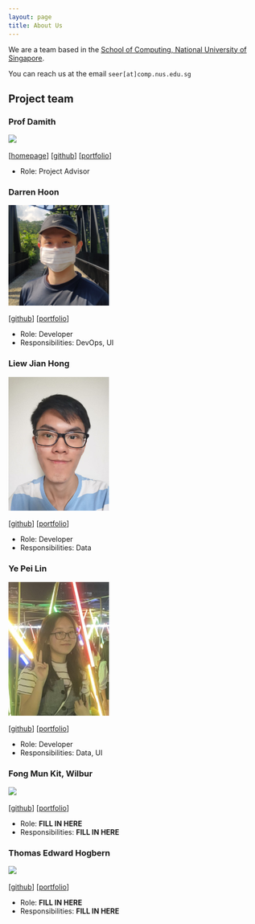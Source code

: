 ```yaml
---
layout: page
title: About Us
---
```


We are a team based in the [School of Computing, National University of Singapore](http://www.comp.nus.edu.sg).

You can reach us at the email `seer[at]comp.nus.edu.sg`

## Project team

### Prof Damith

<img src="images/johndoe.png" width="200px">

[[homepage](http://www.comp.nus.edu.sg/~damithch)]
[[github](https://github.com/johndoe)]
[[portfolio](team/johndoe.md)]
* Role: Project Advisor

### Darren Hoon

<img src="images/darrenhoon.png" width="200px">

[[github](https://github.com/darrenhoon)]
[[portfolio](team/darren.md)]

* Role: Developer
* Responsibilities: DevOps, UI

### Liew Jian Hong

<img src="images/jianh0ng.png" width="200px">

[[github](http://github.com/jianh0ng)] [[portfolio](team/jianhong.md)]

* Role: Developer
* Responsibilities: Data

### Ye Pei Lin

<img src="images/peilinye.png" width="200px">

[[github](http://github.com/peilinye)]
[[portfolio](team/peilinye.md)]

* Role: Developer
* Responsibilities: Data, UI

### Fong Mun Kit, Wilbur

<img src="images/johndoe.png" width="200px">

[[github](http://github.com/johndoe)]
[[portfolio](team/johndoe.md)]

* Role: **FILL IN HERE**
* Responsibilities: **FILL IN HERE**

### Thomas Edward Hogbern

<img src="images/johndoe.png" width="200px">

[[github](http://github.com/johndoe)]
[[portfolio](team/johndoe.md)]

* Role: **FILL IN HERE**
* Responsibilities: **FILL IN HERE**

